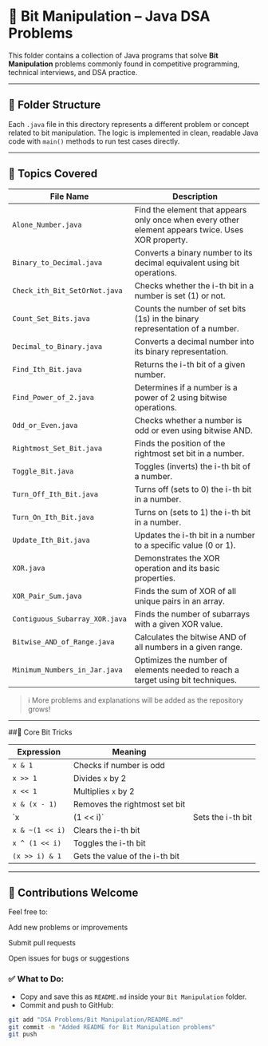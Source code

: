 # 🔧 Bit Manipulation – Java DSA Problems

This folder contains a collection of Java programs that solve **Bit Manipulation** problems commonly found in competitive programming, technical interviews, and DSA practice.

---

## 📂 Folder Structure

Each `.java` file in this directory represents a different problem or concept related to bit manipulation. The logic is implemented in clean, readable Java code with `main()` methods to run test cases directly.

---

## 📘 Topics Covered

|             File Name              |                                   Description                                                      |
|------------------------------------|----------------------------------------------------------------------------------------------------|
|`Alone_Number.java`                 | Find the element that appears only once when every other element appears twice. Uses XOR property. |
| `Binary_to_Decimal.java`           | Converts a binary number to its decimal equivalent using bit operations.                           |
| `Check_ith_Bit_SetOrNot.java`      | Checks whether the i-th bit in a number is set (1) or not.                                         |
| `Count_Set_Bits.java`              | Counts the number of set bits (1s) in the binary representation of a number.                       |
| `Decimal_to_Binary.java`           | Converts a decimal number into its binary representation.                                          |
| `Find_Ith_Bit.java`                | Returns the i-th bit of a given number.                                                            |
| `Find_Power_of_2.java`             | Determines if a number is a power of 2 using bitwise operations.                                   |
| `Odd_or_Even.java`                 | Checks whether a number is odd or even using bitwise AND.                                          |
| `Rightmost_Set_Bit.java`           | Finds the position of the rightmost set bit in a number.                                           |
| `Toggle_Bit.java`                  | Toggles (inverts) the i-th bit of a number.                                                        |
| `Turn_Off_Ith_Bit.java`            | Turns off (sets to 0) the i-th bit in a number.                                                    |
| `Turn_On_Ith_Bit.java`             | Turns on (sets to 1) the i-th bit in a number.                                                     |
| `Update_Ith_Bit.java`              | Updates the i-th bit in a number to a specific value (0 or 1).                                     |
| `XOR.java`                         | Demonstrates the XOR operation and its basic properties.                                           |
| `XOR_Pair_Sum.java`                | Finds the sum of XOR of all unique pairs in an array.                                              |
| `Contiguous_Subarray_XOR.java`     | Finds the number of subarrays with a given XOR value.                                              |
| `Bitwise_AND_of_Range.java`        | Calculates the bitwise AND of all numbers in a given range.                                        |
| `Minimum_Numbers_in_Jar.java`      | Optimizes the number of elements needed to reach a target using bit techniques.                    |


> ℹ️ More problems and explanations will be added as the repository grows!

---


##🧠 Core Bit Tricks

| Expression      | Meaning                        |                   |
| --------------- | ------------------------------ | ----------------- |
| `x & 1`         | Checks if number is odd        |                   |
| `x >> 1`        | Divides `x` by 2               |                   |
| `x << 1`        | Multiplies `x` by 2            |                   |
| `x & (x - 1)`   | Removes the rightmost set bit  |                   |
| \`x             | (1 << i)\`                     | Sets the i-th bit |
| `x & ~(1 << i)` | Clears the i-th bit            |                   |
| `x ^ (1 << i)`  | Toggles the i-th bit           |                   |
| `(x >> i) & 1`  | Gets the value of the i-th bit |                   |

---

## 🙌 Contributions Welcome
Feel free to:

Add new problems or improvements

Submit pull requests

Open issues for bugs or suggestions

### ✅ What to Do:
- Copy and save this as `README.md` inside your `Bit Manipulation` folder.
- Commit and push to GitHub:
```bash
git add "DSA Problems/Bit Manipulation/README.md"
git commit -m "Added README for Bit Manipulation problems"
git push
